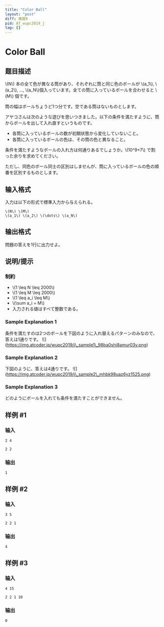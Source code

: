 ```yaml
---
title: "Color Ball"
layout: "post"
diff: 难度0
pid: AT_wupc2019_j
tag: []
---
```


# Color Ball

## 题目描述

[problemUrl]: https://atcoder.jp/contests/wupc2019/tasks/wupc2019_j

\\(N\\) 本の全て色が異なる筒があり、それぞれに筒と同じ色のボールが \\(a\_1\\), \\(a\_2\\), ..., \\(a\_N\\)個入っています。全ての筒に入っているボールを合わせると \\(M\\) 個です。

筒の幅はボールちょうど1つ分です。空である筒はないものとします。

アヤコさんは次のような遊びを思いつきました。以下の条件を満たすように、筒からボールを出して入れ直すというものです。

- 各筒に入っているボールの数が初期状態から変化していないこと。
- 各筒に入っているボールの色は、その筒の色と異なること。

条件を満たすようなボールの入れ方は何通りあるでしょうか。\\(10^9+7\\) で割った余りを求めてください。

ただし、同色のボール同士の区別はしませんが、筒に入っているボールの色の順番を区別するものとします。

## 输入格式

入力は以下の形式で標準入力から与えられる。

 ```
\(N\) \(M\)
\(a_1\) \(a_2\) \(\dots\) \(a_N\)
```

## 输出格式

問題の答えを1行に出力せよ。

## 说明/提示

### 制約

- \\(1 \\leq N \\leq 2000\\)
- \\(1 \\leq M \\leq 2000\\)
- \\(1 \\leq a\_i \\leq M\\)
- \\(\\sum a\_i = M\\)
- 入力される値はすべて整数である。

### Sample Explanation 1

条件を満たすのは2つのボールを下図のように入れ替えるパターンのみなので、答えは1通りです。 !\[\](https://img.atcoder.jp/wupc2019/j\_sample1\_98ba0shj8amur03y.png)

### Sample Explanation 2

下図のように、答えは4通りです。 !\[\](https://img.atcoder.jp/wupc2019/j\_sample2\_mhbk98uaz6yz1525.png)

### Sample Explanation 3

どのようにボールを入れても条件を満たすことができません。

## 样例 #1

### 输入

```
2 4
2 2
```

### 输出

```
1
```

## 样例 #2

### 输入

```
3 5
2 2 1
```

### 输出

```
4
```

## 样例 #3

### 输入

```
4 15
2 2 1 10
```

### 输出

```
0
```

